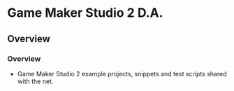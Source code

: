 # Game Maker Studio 2 D.A.

## Overview

### Overview
- Game Maker Studio 2 example projects, snippets and test scripts shared with the net.